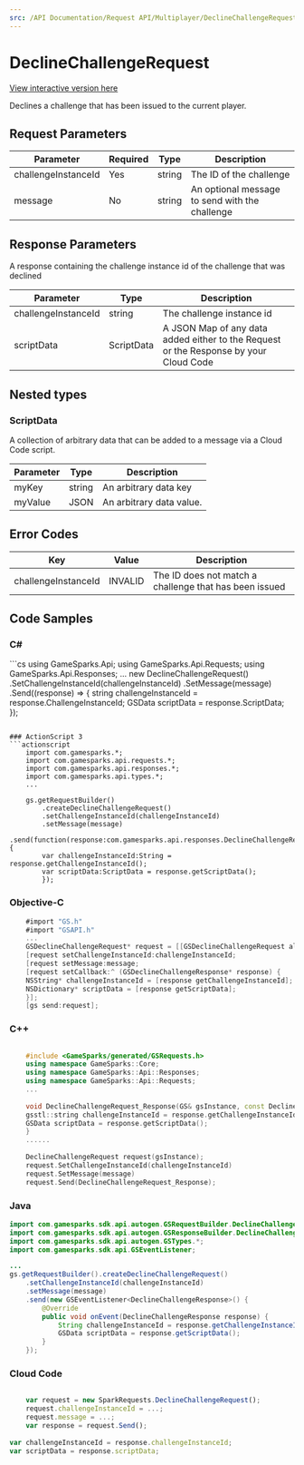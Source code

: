 ```yaml
---
src: /API Documentation/Request API/Multiplayer/DeclineChallengeRequest.md
---
```


# DeclineChallengeRequest

<a href="https://api.gamesparks.net/#declinechallengerequest" target="_gsapi">View interactive version here</a>


Declines a challenge that has been issued to the current player.


## Request Parameters

Parameter | Required | Type | Description
--------- | -------- | ---- | -----------
challengeInstanceId | Yes | string | The ID of the challenge
message | No | string | An optional message to send with the challenge

## Response Parameters


A response containing the challenge instance id of the challenge that was declined

Parameter | Type | Description
--------- | ---- | -----------
challengeInstanceId | string | The challenge instance id
scriptData | ScriptData | A JSON Map of any data added either to the Request or the Response by your Cloud Code

## Nested types

### ScriptData

A collection of arbitrary data that can be added to a message via a Cloud Code script.

Parameter | Type | Description
--------- | ---- | -----------
myKey | string | An arbitrary data key
myValue | JSON | An arbitrary data value.

## Error Codes

Key | Value | Description
--------- | ----------- | -----------
challengeInstanceId | INVALID | The ID does not match a challenge that has been issued

## Code Samples

<h3>C#</h3>
```cs
	using GameSparks.Api;
	using GameSparks.Api.Requests;
	using GameSparks.Api.Responses;
	...
	new DeclineChallengeRequest()
		.SetChallengeInstanceId(challengeInstanceId)
		.SetMessage(message)
		.Send((response) => {
		string challengeInstanceId = response.ChallengeInstanceId; 
		GSData scriptData = response.ScriptData; 
		});

```

### ActionScript 3
```actionscript
	import com.gamesparks.*;
	import com.gamesparks.api.requests.*;
	import com.gamesparks.api.responses.*;
	import com.gamesparks.api.types.*;
	...
	
	gs.getRequestBuilder()
	    .createDeclineChallengeRequest()
		.setChallengeInstanceId(challengeInstanceId)
		.setMessage(message)
		.send(function(response:com.gamesparks.api.responses.DeclineChallengeResponse):void {
		var challengeInstanceId:String = response.getChallengeInstanceId(); 
		var scriptData:ScriptData = response.getScriptData(); 
		});

```

### Objective-C
```objectivec
	#import "GS.h"
	#import "GSAPI.h"
	...
	GSDeclineChallengeRequest* request = [[GSDeclineChallengeRequest alloc] init];
	[request setChallengeInstanceId:challengeInstanceId;
	[request setMessage:message;
	[request setCallback:^ (GSDeclineChallengeResponse* response) {
	NSString* challengeInstanceId = [response getChallengeInstanceId]; 
	NSDictionary* scriptData = [response getScriptData]; 
	}];
	[gs send:request];

```

### C++
```cpp

	#include <GameSparks/generated/GSRequests.h>
	using namespace GameSparks::Core;
	using namespace GameSparks::Api::Responses;
	using namespace GameSparks::Api::Requests;
	...
	
	void DeclineChallengeRequest_Response(GS& gsInstance, const DeclineChallengeResponse& response) {
	gsstl::string challengeInstanceId = response.getChallengeInstanceId(); 
	GSData scriptData = response.getScriptData(); 
	}
	......
	
	DeclineChallengeRequest request(gsInstance);
	request.SetChallengeInstanceId(challengeInstanceId)
	request.SetMessage(message)
	request.Send(DeclineChallengeRequest_Response);
```

### Java
```java
import com.gamesparks.sdk.api.autogen.GSRequestBuilder.DeclineChallengeRequest;
import com.gamesparks.sdk.api.autogen.GSResponseBuilder.DeclineChallengeResponse;
import com.gamesparks.sdk.api.autogen.GSTypes.*;
import com.gamesparks.sdk.api.GSEventListener;

...
gs.getRequestBuilder().createDeclineChallengeRequest()
	.setChallengeInstanceId(challengeInstanceId)
	.setMessage(message)
	.send(new GSEventListener<DeclineChallengeResponse>() {
		@Override
		public void onEvent(DeclineChallengeResponse response) {
			String challengeInstanceId = response.getChallengeInstanceId(); 
			GSData scriptData = response.getScriptData(); 
		}
	});

```

### Cloud Code
```javascript

	var request = new SparkRequests.DeclineChallengeRequest();
	request.challengeInstanceId = ...;
	request.message = ...;
	var response = request.Send();
	
var challengeInstanceId = response.challengeInstanceId; 
var scriptData = response.scriptData; 
```


